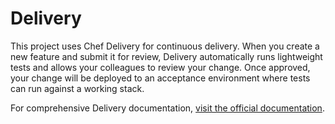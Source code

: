 # Delivery

This project uses Chef Delivery for continuous delivery. When you create
a new feature and submit it for review, Delivery automatically runs
lightweight tests and allows your colleagues to review your change. Once
approved, your change will be deployed to an acceptance environment
where tests can run against a working stack.

For comprehensive Delivery documentation,
[visit the official documentation](https://docs.chef.io/start_delivery.html).
